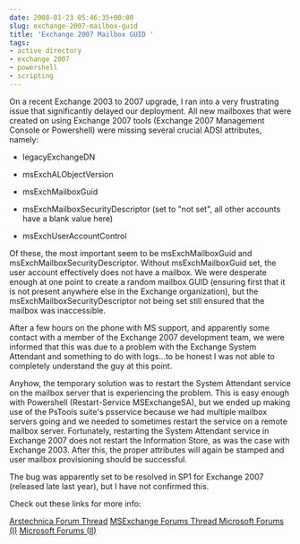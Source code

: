 ```yaml
---
date: 2008-01-23 05:46:35+00:00
slug: exchange-2007-mailbox-guid
title: 'Exchange 2007 Mailbox GUID '
tags:
- active directory
- exchange 2007
- powershell
- scripting
---
```


On a recent Exchange 2003 to 2007 upgrade, I ran into a very frustrating issue that significantly delayed our deployment. All new mailboxes that were created on using Exchange 2007 tools (Exchange 2007 Management Console or Powershell) were missing several crucial ADSI attributes, namely:



	
  * legacyExchangeDN

	
  * msExchALObjectVersion

	
  * msExchMailboxGuid

	
  * msExchMailboxSecurityDescriptor (set to "not set", all other accounts have a blank value here)

	
  * msExchUserAccountControl


<!-- more -->Of these, the most important seem to be msExchMailboxGuid and msExchMailboxSecurityDescriptor. Without msExchMailboxGuid set, the user account effectively does not have a mailbox. We were desperate enough at one point to create a random mailbox GUID (ensuring first that it is not present anywhere else in the Exchange organization), but the msExchMailboxSecurityDescriptor not being set still ensured that the mailbox was inaccessible.

After a few hours on the phone with MS support, and apparently some contact with a member of the Exchange 2007 development team, we were informed that this was due to a problem with the Exchange System Attendant and something to do with logs...to be honest I was not able to completely understand the guy at this point.

Anyhow, the temporary solution was to restart the System Attendant service on the mailbox server that is experiencing the problem. This is easy enough with Powershell (Restart-Service MSExchangeSA), but we ended up making use of the PsTools suite's psservice because we had multiple mailbox servers going and we needed to sometimes restart the service on a remote mailbox server. Fortunately, restarting the System Attendant service in Exchange 2007 does not restart the Information Store, as was the case with Exchange 2003. After this, the proper attributes will again be stamped and user mailbox provisioning should be successful.

The bug was apparently set to be resolved in SP1 for Exchange 2007 (released late last year), but I have not confirmed this.

Check out these links for more info:

[Arstechnica Forum Thread](http://episteme.arstechnica.com/eve/forums?a=tpc&s=50009562&f=12009443&m=362006418831&r=606003038831#606003038831)
[MSExchange Forums Thread
](http://forums.msexchange.org/m_1800455217/mpage_1/key_/tm.htm#1800455222)[Microsoft Forums (I)](http://forums.microsoft.com/TechNet/ShowPost.aspx?PostID=2020465&SiteID=17&pageid=0)
[Microsoft Forums (II)](http://forums.microsoft.com/technet/ShowPost.aspx?postid=2343802&siteid=17)
